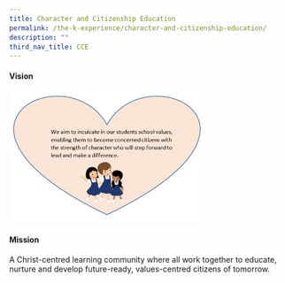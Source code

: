 ```yaml
---
title: Character and Citizenship Education
permalink: /the-k-experience/character-and-citizenship-education/
description: ""
third_nav_title: CCE
---
```

<h4><strong>Vision</strong></h4>
<img style="width: 70%;" src="/images/cce.png">
<h4><strong>Mission</strong></h4>
<p>A Christ-centred learning community where all work together to educate, nurture and develop future-ready, values-centred citizens of tomorrow.&nbsp;</p>